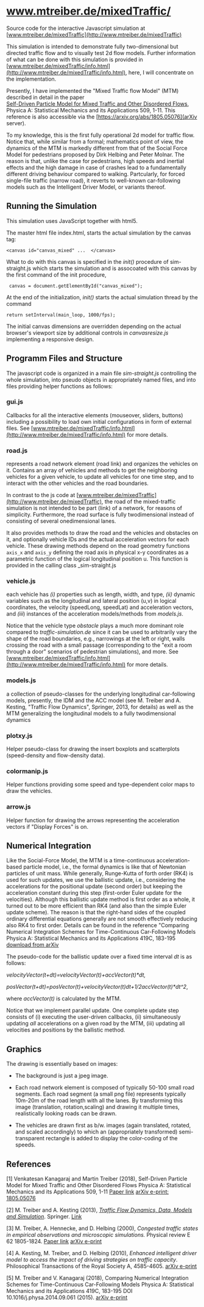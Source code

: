 # www.mtreiber.de/mixedTraffic/
Source code for the interactive Javascript simulation at
[www.mtreiber.de/mixedTraffic](http://www.mtreiber.de/mixedTraffic)

This simulation is intended to demonstrate fully two-dimensional but
directed traffic flow and to visually test 2d flow models. Further
information of what can be done with this simulation is provided in
[www.mtreiber.de/mixedTraffic/info.html](http://www.mtreiber.de/mixedTraffic/info.html),
here, I will concentrate on the implementation.


Presently,
I have implemented the "Mixed Traffic flow Model" (MTM) described in detail in
the paper  
[Self-Driven Particle Model for Mixed Traffic and Other Disordered
Flows](https://doi.org/10.1016/j.physa.2018.05.086), Physica A:
Statistical Mechanics and its Applications 509, 1-11. This reference is also
accessible via the [https://arxiv.org/abs/1805.05076](arXiv
server).

To my knowledge, this is the first fully operational 2d model
for traffic flow. Notice that, while similar from a formal;
mathematics point of view, the dynamics of the MTM is markedly different from 
that of the Social Force Model for pedestrians proposed by Dirk
Helbing and Peter Molnar. The reason is that, unlike the case for
pedestrians, high speeds and inertial effects and the high damage in
case of crashes lead to a fundamentally different driving behaviour
compared to walking. Partcularly, for forced single-file traffic
(narrow road),
it reverts to well-known car-following models such as the Intelligent
Driver Model, or variants thereof. 

## Running the Simulation

This simulation uses JavaScript together with html5.

The master html file index.html, starts the actual simulation by the canvas tag:
```
<canvas id="canvas_mixed" ...  </canvas>
```
What to do with this canvas is specified in the _init()_ procedure of sim-straight.js which starts the simulation and is assocoated with this canvas by the first command of the init procedure,

```
 canvas = document.getElementById("canvas_mixed");
```

At the end of the initialization, _init()_ starts the actual simulation thread by the command 

`return setInterval(main_loop, 1000/fps);`

The initial canvas dimensions are overridden depending on the actual browser's
viewport size by additional controls in _canvasresize.js_ implementing a responsive design.


## Programm Files and Structure

The javascript code is organized in a main file _sim-straight.js_
controlling the whole simulation, into pseudo objects in appropriately
named files, and into files providing helper functions as follows:

### gui.js

Callbacks for all the interactive elements (mouseover, sliders,
buttons) including a possibility to load own initial configurations in
form of external files. See
[www.mtreiber.de/mixedTraffic/info.html](http://www.mtreiber.de/mixedTraffic/info.html)
for more details.

### road.js

represents a road network element (road link) and organizes the
vehicles on it. Contains an array of vehicles and methods to get the
neighboring vehicles for a given vehicle, to update all vehicles for
one time step, and to interact with the other vehicles and the road
boundaries.

In contrast to the js code at
[www.mtreiber.de/mixedTraffic](http://www.mtreiber.de/mixedTraffic),
the road of the mixed-traffic simulation is not intended to be part
(link) of a network, for reasons of simplicity. Furthermore, the road
surface is fully twodimensional instead of consisting of several
onedimensional lanes.

It also provides methods to draw the road and the vehicles and obstacles
on it, and optionally vehicle IDs and the actual acceleration
vectors for each vehicle. These drawing methods depend on the road geometry functions
```axis_x``` and ```axis_y``` defining the road axis in physical x-y
coordinates as a parametric function of the logical longitudinal
position u. This function is provided in the calling class _sim-straight.js

### vehicle.js

each vehicle has _(i)_ properties such as length, width, and type, _(ii)_ dynamic variables such as the
longitudinal and lateral position (u,v) in logical coordinates, the
velocity (speedLong, speedLat) and acceleration vectors, and _(iii_)
instances of the acceleration models/methods from _models.js_.

Notice that the vehicle type _obstacle_ plays a much more dominant
role compared to _traffic-simulation.de_ since it can be used to
arbitrarily vary the shape of the road boundaries, e.g., narrowings at
the left or right, walls crossing the road with a small passage
(corresponding to the "exit a room through a door" scenarios of
pedestrian simulations), and more. See
[www.mtreiber.de/mixedTraffic/info.html](http://www.mtreiber.de/mixedTraffic/info.html)
for more details.

### models.js

a collection of pseudo-classes for the underlying longitudinal
car-following models, presently, the IDM and the ACC model (see
M. Treiber and A. Kesting, "Traffic Flow Dynamics", Springer, 2013,
for details) as well as the MTM generalizing the longitudinal models
to a fully twodimensional dynamics

### plotxy.js

Helper pseudo-class for drawing the insert boxplots and scatterplots
(speed-density and flow-density data).

### colormanip.js

Helper functions providing some speed and type-dependent color maps to draw the vehicles.

### arrow.js

Helper function for drawing the arrows representing the acceleration
vectors if "Display Forces" is on.


## Numerical Integration

Like the Social-Force Model, the MTM is a time-continuous
acceleration-based particle model, i.e., the formal dynamics is like
that of Newtonian particles of unit mass. While generally, Runge-Kutta
of forth order (RK4) is used for such updates, we use the ballistic update,
i.e., considering the accelerations for the positional update (second
order) but keeping the acceleration constant during this step
(first-order Euler update for the velocities). Although this ballistic update
method is first order as a whole, it turned out to be more efficient
than RK4 (and also than the simple Euler update scheme). The reason is
that the right-hand sides of the coupled ordinary
differential equations generally are not smooth effectively reducing also RK4 to
first order. Details can be found in the reference "Comparing Numerical Integration Schemes for Time-Continuous Car-Following Models
Physica A: Statistical Mechanics and its Applications 419C, 183-195
[download from arXiv](https://arxiv.org/abs/1403.4881)

The pseudo-code for the ballistic update over a fixed time interval _dt_ is as follows:

_velocityVector(t+dt)=velocityVector(t)+accVector(t)*dt,_

_posVector(t+dt)=posVector(t)+velocityVector(t)*dt+1/2*accVector(t)*dt^2_,

where _accVector(t)_ is calculated by the MTM.

Notice that we implement parallel update. One complete update step
 consists of (i) executing the user-driven callbacks, (ii)
 simultaneously updating _all_ 
 accelerations on a given road by the MTM, (iii) updating all velocities and
 positions by the ballistic method.

## Graphics

The drawing is essentially based on images:

* The background is just a jpeg image.

* Each road network element is composed of typically 50-100 small road segments. Each   road segment  (a small png file) represents typically 10m-20m of the road length with all the lanes. By transforming this image (translation, rotation,scaling) and drawing it multiple times, realistically looking roads can be drawn.

* The vehicles are drawn first as b/w. images (again translated, rotated, and scaled accordingly) to which an (appropriately transformed) semi-transparent rectangle is added to display the color-coding of the speeds.


## References 

[1] Venkatesan Kanagaraj and Martin Treiber (2018),
Self-Driven Particle Model for Mixed Traffic and Other Disordered Flows
Physica A: Statistical Mechanics and its Applications 509, 1-11
[Paper link](https://doi.org/10.1016/j.physa.2018.05.086)
[arXiv e-print: 1805.05076](https://arxiv.org/abs/1805.05076)


[2] M. Treiber and A. Kesting (2013), [_Traffic Flow Dynamics, Data, Models and Simulation_](http://www.traffic-flow-dynamics.org). Springer. [Link](http://www.springer.com/physics/complexity/book/978-3-642-32459-8)

[3] M. Treiber, A. Hennecke, and D. Helbing (2000), _Congested traffic states
in empirical observations and microscopic simulations._ Physical
review E 62 1805-1824. [Paper link](http://journals.aps.org/pre/pdf/10.1103/PhysRevE.62.1805) [arXiv e-print](http://arxiv.org/abs/cond-mat/0002177)

[4] A. Kesting, M. Treiber, and D. Helbing (2010), _Enhanced intelligent driver model to access the impact of driving strategies on traffic capacity_. Philosophical Transactions of the Royal Society A, 4585-4605. [arXiv e-print](http://arxiv.org/abs/0912.3613)
    
[5] M. Treiber and V. Kanagaraj (2018),
Comparing Numerical Integration Schemes for Time-Continuous Car-Following Models
Physica A: Statistical Mechanics and its Applications 419C, 183-195
DOI 10.1016/j.physa.2014.09.061 (2015).
[arXiv e-print](http://arxiv.org/abs/1403.4881)
